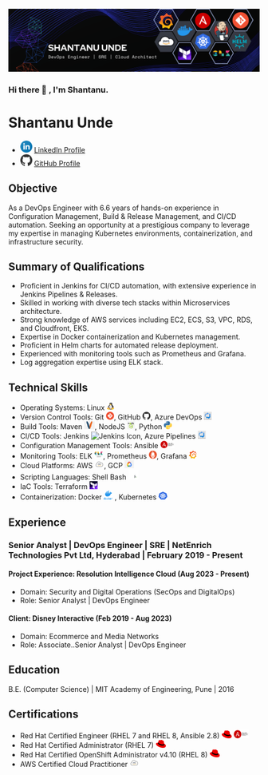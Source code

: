 ![logo](https://github.com/shantanu789/shantanu789/blob/main/Dark%20colors%20DevOps%20tools%20with%20Name%20(1).png)
### Hi there 👋 , I'm Shantanu. 
<!-- MyName -->
<h1>Shantanu Unde</h1>

<!-- Contact Information -->
<ul>
  <!-- <li>Email: <a href="mailto:MyEmail@Address">MyEmail@Address</a></li> -->
  <li><a href="www.linkedin.com/in/shantanu-unde"><img src="linkedin_icon.png" alt="LinkedIn Icon" width="24" height="24"></a> <a href="www.linkedin.com/in/shantanu-unde">LinkedIn Profile</a></li>
  <li><a href="https://github.com/shantanu789/shantanu789"><img src="github_icon.png" alt="GitHub Icon" width="24" height="24"></a> <a href="[GitHub Profile URL]">GitHub Profile</a></li>
</ul>

<!-- Objective -->
<h2>Objective</h2>
<p>
  As a DevOps Engineer with 6.6 years of hands-on experience in Configuration Management, Build & Release Management, and CI/CD automation. Seeking an opportunity at a prestigious company to leverage my expertise in managing Kubernetes environments, containerization, and infrastructure security.
</p>

<!-- Summary of Qualifications -->
<h2>Summary of Qualifications</h2>
<ul>
  <li>Proficient in Jenkins for CI/CD automation, with extensive experience in Jenkins Pipelines & Releases.</li>
  <li>Skilled in working with diverse tech stacks within Microservices architecture.</li>
  <li>Strong knowledge of AWS services including EC2, ECS, S3, VPC, RDS, and Cloudfront, EKS.</li>
  <li>Expertise in Docker containerization and Kubernetes management.</li>
  <li>Proficient in Helm charts for automated release deployment.</li>
  <li>Experienced with monitoring tools such as Prometheus and Grafana.</li>
  <li>Log aggregation expertise using ELK stack.</li>
  <!-- Add more qualifications here -->
</ul>

<!-- Technical Skills -->
<h2>Technical Skills</h2>
<ul>
  <li>Operating Systems: Linux <img src="linux_icon.png" alt="Linux Icon" width="16" height="16"></li>
  <li>Version Control Tools: Git <img src="git_icon.png" alt="Git Icon" width="16" height="16">, GitHub <img src="github_icon.png" alt="GitHub Icon" width="16" height="16">, Azure DevOps <img src="azure_devops_icon.png" alt="Azure DevOps Icon" width="16" height="16"></li>
  <li>Build Tools: Maven <img src="maven_icon.png" alt="Maven Icon" width="21" height="16">, NodeJS <img src="nodejs_icon.jpg" alt="NodeJs Icon" width="16" height="16">, Python <img src="python_icon.png" alt="Python Icon" width="16" height="16"></li>
  <li>CI/CD Tools: Jenkins <img src="jenkins_icon.png" alt="Jenkins Icon" width="22" height="22">, Azure Pipelines <img src="azure_devops_icon.png" alt="Azure DevOps Icon" width="16" height="16"></li>
  <li>Configuration Management Tools: Ansible <img src="ansible_icon.png" alt="Ansible Icon" width="28" height="16"></li>
  <li>Monitoring Tools: ELK <img src="elk_icon.png" alt="ELK Icon" width="18" height="18">, Prometheus <img src="prometheus_icon.png" alt="Prometheus Icon" width="16" height="16">, Grafana <img src="grafana_icon.png" alt="Grafana Icon" width="16" height="16"></li> 
  <li>Cloud Platforms: AWS <img src="aws_icon.png" alt="AWS Icon" width="19" height="16">, GCP <img src="gcp_icon.png" alt="GCP Icon" width="19" height="16"></li> 
  <li>Scripting Languages: Shell Bash <img src="bash_icon.png" alt="Bash Icon" width="20" height="20"></li>
  <li>IaC Tools: Terraform <img src="terraform_icon.png" alt="Terraform Icon" width="16" height="16"></li>
  <li>Containerization: Docker <img src="docker_icon.png" alt="Docker Icon" width="18" height="18"> , Kubernetes <img src="kubernetes_icon.png" alt="Kubernetes Icon" width="18" height="16"></li>
</ul>

<!-- Experience -->
<h2>Experience</h2>

<!-- Senior Analyst | DevOps Engineer | NetEnrich Technologies Pvt Ltd -->
<h3>Senior Analyst | DevOps Engineer | SRE | NetEnrich Technologies Pvt Ltd, Hyderabad | February 2019 - Present</h3>

<!-- Project Experience: Resolution Intelligence Cloud -->
<h4>Project Experience: Resolution Intelligence Cloud (Aug 2023 - Present)</h4>
<ul>
  <li>Domain: Security and Digital Operations (SecOps and DigitalOps)</li>
  <li>Role: Senior Analyst | DevOps Engineer</li>
  <!-- Add project details here -->
</ul>

<!-- Client: Disney Interactive -->
<h4>Client: Disney Interactive (Feb 2019 - Aug 2023)</h4>
<ul>
  <li>Domain: Ecommerce and Media Networks</li>
  <li>Role: Associate..Senior Analyst | DevOps Engineer</li>
  <!-- Add project details here -->
  <!-- Use icons for DevOps, Agile Methodology, CI/CD, IaC, AWS, etc. -->
</ul>

<!-- Education -->
<h2>Education</h2>
<p>
  B.E. (Computer Science) | MIT Academy of Engineering, Pune | 2016
</p>

<!-- Certifications -->
<h2>Certifications</h2>
<ul>
  <li>Red Hat Certified Engineer (RHEL 7 and RHEL 8, Ansible 2.8) <img src="rhca_icon.png" alt="RHCA Icon" width="20" height="16"> <img src="ansible_icon.png" alt="Ansible Icon" width="30" height="18"></li>
  <li>Red Hat Certified Administrator (RHEL 7) <img src="rhca_icon.png" alt="RHCA Icon" width="20" height="16"></li>
  <li>Red Hat Certified OpenShift Administrator v4.10 (RHEL 8) <img src="rhca_icon.png" alt="RHCA Icon" width="20" height="16"></li>
  <li>AWS Certified Cloud Practitioner <img src="aws_icon.png" alt="AWS Icon" width="19" height="16"></li>
</ul>

<!--
**shantanu789/shantanu789** is a ✨ _special_ ✨ repository because its `README.md` (this file) appears on your GitHub profile.

Here are some ideas to get you started:


- 🔭 I’m currently working on ...A project in DevOps
- 🌱 I’m currently learning ... Kuberneted with monitoring
- 👯 I’m looking to collaborate on ... Learning DevOps new technologies
- 🤔 I’m looking for help with ... Kafka
- 💬 Ask me about ... Linux, Shell Scripting, Jenkins, Ansible and much more
- 📫 How to reach me: ... www.linkedin.com/in/shantanu-u-8b0117146
- 😄 Pronouns: ... Shan-ta-nu
- ⚡ Fun fact: ... Professional life becoming funny 😅. 
-->
